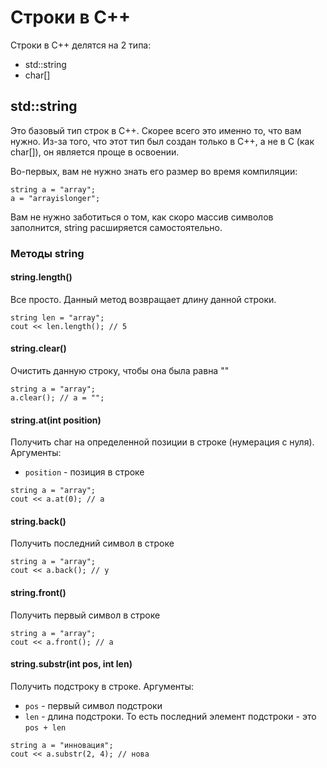 # Строки в C++
Строки в C++ делятся на 2 типа:

* std::string
* char[]

## std::string
Это базовый тип строк в C++. Скорее всего это именно то, что вам нужно. Из-за того, что этот тип был создан только в C++, а не в C (как char[]), он является проще в освоении.

Во-первых, вам не нужно знать его размер во время компиляции:

    string a = "array";
    a = "arrayislonger";

Вам не нужно заботиться о том, как скоро массив символов заполнится, string расширяется самостоятельно.

### Методы string
#### string.length()
Все просто. Данный метод возвращает длину данной строки.

    string len = "array";
    cout << len.length(); // 5

#### string.clear()
Очистить данную строку, чтобы она была равна ""
    
    string a = "array";
    a.clear(); // a = "";

#### string.at(int position)
Получить char на определенной позиции в строке (нумерация с нуля). Аргументы:

* `position` - позиция в строке

<!---->

    string a = "array";
    cout << a.at(0); // a

#### string.back()
Получить последний символ в строке

    string a = "array";
    cout << a.back(); // y

#### string.front()
Получить первый символ в строке

    string a = "array";
    cout << a.front(); // a

#### string.substr(int pos, int len)
Получить подстроку в строке. Аргументы:

* `pos` - первый символ подстроки
* `len` - длина подстроки. То есть последний элемент подстроки - это `pos + len`

<!---->

    string a = "инновация";
    cout << a.substr(2, 4); // нова
